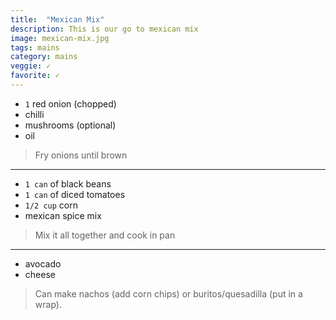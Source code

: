 ```yaml
---
title:  "Mexican Mix"
description: This is our go to mexican mix
image: mexican-mix.jpg
tags: mains
category: mains
veggie: ✓
favorite: ✓
---
```


* `1` red onion (chopped)
* chilli
* mushrooms (optional)
* oil

> Fry onions until brown

---

* `1 can` of black beans
* `1 can` of diced tomatoes
* `1/2 cup` corn
* mexican spice mix

> Mix it all together and cook in pan

---

* avocado
* cheese 

> Can make nachos (add corn chips) or buritos/quesadilla (put in a wrap).

